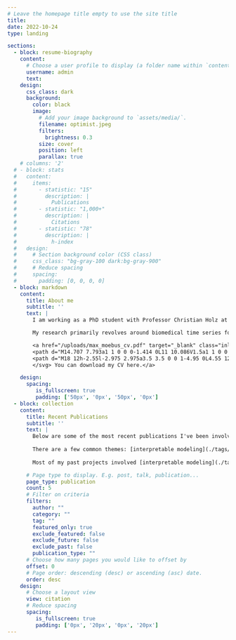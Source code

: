 ```yaml
---
# Leave the homepage title empty to use the site title
title:
date: 2022-10-24
type: landing

sections:
  - block: resume-biography
    content:
      # Choose a user profile to display (a folder name within `content/authors/`)
      username: admin
      text:
    design:
      css_class: dark
      background:
        color: black
        image:
          # Add your image background to `assets/media/`.
          filename: optimist.jpeg
          filters:
            brightness: 0.3
          size: cover
          position: left
          parallax: true
    # columns: '2'
  # - block: stats
  #   content:
  #     items:
  #       - statistic: "15"
  #         description: |
  #           Publications
  #       - statistic: "1,000+"
  #         description: |
  #           Citations
  #       - statistic: "78"
  #         description: |
  #           h-index
  #   design:
  #     # Section background color (CSS class)
  #     css_class: "bg-gray-100 dark:bg-gray-900"
  #     # Reduce spacing
  #     spacing:
  #       padding: [0, 0, 0, 0]
  - block: markdown
    content:
      title: About me
      subtitle: ''
      text: |
        I am working as a PhD student with Professor Christian Holz at the [Sensing, Interaction & Perception Lab](https://siplab.org/) at [ETH Zurich](https://inf.ethz.ch/). My focus lies on applying statistics and statistical machine learning to large medical datasets.

        My research primarily revolves around biomedical time series for disease (risk) modeling. Initially, I analyzed perceived health using wearable sensor data in intensive longitudinal studies (see my [publications on perceived health](./tags/perceived-health/)). Since then, I have developed new methods to extract information from wearables (e.g., [Nightbeat](./publication/2024-11-15-bhi-hraccsleep/)) and modeled disease and mortality risk based on wearable sensors at a population scale on the UK Biobank (currently under review). Currently, I am exploring methodologies to link irregular, multimodal biomedical time series to disease outcomes with a focus on interpretability and causality.

        <a href="/uploads/max_moebus_cv.pdf" target="_blank" class="inline-flex items-center px-4 py-2 text-sm font-medium text-gray-900 bg-white border border-gray-200 rounded-lg hover:bg-gray-100 hover:text-primary-700 focus:z-10 focus:ring-4 focus:outline-none focus:ring-gray-200 focus:text-primary-700 dark:bg-gray-800 dark:text-gray-400 dark:border-gray-600 dark:hover:text-white dark:hover:bg-gray-700 dark:focus:ring-gray-700"><svg class="w-3.5 h-3.5 me-2.5" aria-hidden="true" xmlns="http://www.w3.org/2000/svg" fill="currentColor" viewBox="0 0 20 20">
        <path d="M14.707 7.793a1 1 0 0 0-1.414 0L11 10.086V1.5a1 1 0 0 0-2 0v8.586L6.707 7.793a1 1 0 1 0-1.414 1.414l4 4a1 1 0 0 0 1.416 0l4-4a1 1 0 0 0-.002-1.414Z"/>
        <path d="M18 12h-2.55l-2.975 2.975a3.5 3.5 0 0 1-4.95 0L4.55 12H2a2 2 0 0 0-2 2v4a2 2 0 0 0 2 2h16a2 2 0 0 0 2-2v-4a2 2 0 0 0-2-2Zm-3 5a1 1 0 1 1 0-2 1 1 0 0 1 0 2Z"/>
        </svg> You can download my CV here.</a>

    design:
      spacing:
         is_fullscreen: true
         padding: ['50px', '0px', '50px', '0px']
  - block: collection
    content:
      title: Recent Publications
      subtitle: ''
      text: |
        Below are some of the most recent publications I've been involved in. You can check out a full list of my publications [here](./publication/).
        
        There are a few common themes: [interpretable modeling](./tags/interpretable-modeling/), [mobile health](./tags/mobile-health/), [perceived health](./tags/perceived-health/), and [human computer interaction](./tags/hci/).
        
        Most of my past projects involved [interpretable modeling](./tags/interpretable-modeling/) techniques to better understand the outcome of interest rather than simply predicting it. A few publications focus on [perceived health](./tags/perceived-health/), such as fatigue or sleep quality, and I've been a sidekick on a few publications in [human computer interaction](./tags/hci/), where I mainly contributed to the (interpretable) statistical analysis.

      # Page type to display. E.g. post, talk, publication...
      page_type: publication
      count: 5
      # Filter on criteria
      filters:
        author: ""
        category: ""
        tag: ""
        featured_only: true
        exclude_featured: false
        exclude_future: false
        exclude_past: false
        publication_type: ""
      # Choose how many pages you would like to offset by
      offset: 0
      # Page order: descending (desc) or ascending (asc) date.
      order: desc
    design:
      # Choose a layout view
      view: citation
      # Reduce spacing
      spacing:
         is_fullscreen: true
         padding: ['0px', '20px', '0px', '20px']
---
```


